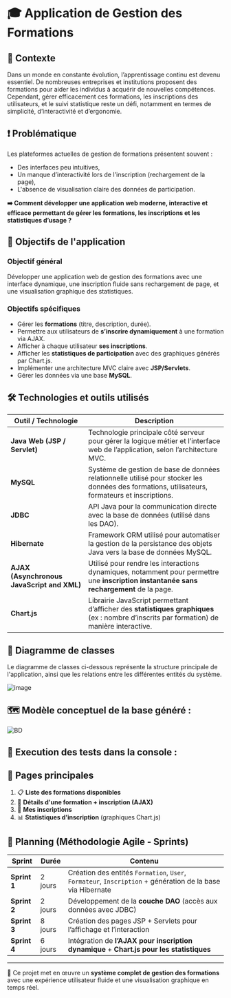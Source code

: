 # 🎓 Application de Gestion des Formations

## 📌 Contexte

Dans un monde en constante évolution, l’apprentissage continu est devenu essentiel. De nombreuses entreprises et institutions proposent des formations pour aider les individus à acquérir de nouvelles compétences. Cependant, gérer efficacement ces formations, les inscriptions des utilisateurs, et le suivi statistique reste un défi, notamment en termes de simplicité, d’interactivité et d’ergonomie.

## ❗ Problématique

Les plateformes actuelles de gestion de formations présentent souvent :
- Des interfaces peu intuitives,
- Un manque d’interactivité lors de l'inscription (rechargement de la page),
- L'absence de visualisation claire des données de participation.

**➡️ Comment développer une application web moderne, interactive et efficace permettant de gérer les formations, les inscriptions et les statistiques d’usage ?**

## 🎯 Objectifs de l'application

### Objectif général
Développer une application web de gestion des formations avec une interface dynamique, une inscription fluide sans rechargement de page, et une visualisation graphique des statistiques.

### Objectifs spécifiques
- Gérer les **formations** (titre, description, durée).
- Permettre aux utilisateurs de **s’inscrire dynamiquement** à une formation via AJAX.
- Afficher à chaque utilisateur **ses inscriptions**.
- Afficher les **statistiques de participation** avec des graphiques générés par Chart.js.
- Implémenter une architecture MVC claire avec **JSP/Servlets**.
- Gérer les données via une base **MySQL**.

## 🛠️ Technologies et outils utilisés

| Outil / Technologie        | Description                                                                 |
|----------------------------|-----------------------------------------------------------------------------|
| **Java Web (JSP / Servlet)** | Technologie principale côté serveur pour gérer la logique métier et l’interface web de l’application, selon l’architecture MVC. |
| **MySQL**                  | Système de gestion de base de données relationnelle utilisé pour stocker les données des formations, utilisateurs, formateurs et inscriptions. |
| **JDBC**                   | API Java pour la communication directe avec la base de données (utilisé dans les DAO). |
| **Hibernate**              | Framework ORM utilisé pour automatiser la gestion de la persistance des objets Java vers la base de données MySQL. |
| **AJAX (Asynchronous JavaScript and XML)** | Utilisé pour rendre les interactions dynamiques, notamment pour permettre une **inscription instantanée sans rechargement** de la page. |
| **Chart.js**               | Librairie JavaScript permettant d’afficher des **statistiques graphiques** (ex : nombre d’inscrits par formation) de manière interactive. |





## 📐 Diagramme de classes

Le diagramme de classes ci-dessous représente la structure principale de l'application, ainsi que les relations entre les différentes entités du système.


![image](https://github.com/user-attachments/assets/a5b6d78d-b9f9-4e21-b962-7cf369f70fa9)

##  🗺️ Modèle conceptuel de la base généré :

![BD](https://github.com/user-attachments/assets/d11fc32d-f1fe-4239-9022-b74b5eba84c6)


##  🧪 Execution des tests dans la console :

## 📃 Pages principales

1. 📋 **Liste des formations disponibles**
2. 📌 **Détails d'une formation + inscription (AJAX)**
3. 🧾 **Mes inscriptions**
4. 📊 **Statistiques d’inscription** (graphiques Chart.js)

## 📆 Planning (Méthodologie Agile - Sprints)

| Sprint       | Durée   | Contenu                                                                 |
|--------------|---------|-------------------------------------------------------------------------|
| **Sprint 1** | 2 jours | Création des entités `Formation`, `User`, `Formateur`, `Inscription` + génération de la base via Hibernate |
| **Sprint 2** | 2 jours | Développement de la **couche DAO** (accès aux données avec JDBC)       |
| **Sprint 3** | 8 jours | Création des pages JSP + Servlets pour l’affichage et l’interaction    |
| **Sprint 4** | 6 jours | Intégration de **l’AJAX pour inscription dynamique** + **Chart.js pour les statistiques** |

---

📌 Ce projet met en œuvre un **système complet de gestion des formations** avec une expérience utilisateur fluide et une visualisation graphique en temps réel.
